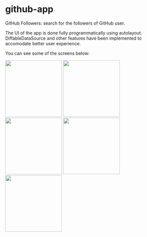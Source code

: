# github-app
GitHub Followers: search for the followers of GitHub user.

The UI of the app is done fully programmatically using autolayout. 
DiffableDataSource and other features have been implemented to accomodate better user experience.

You can see some of the screens below:

<p align="left">
  <img src="https://i.imgur.com/XQ30ePr.png" width="180"/>
  <img src="https://i.imgur.com/W6Ku1Zo.png" width="180"/> 
  <img src="https://i.imgur.com/xjHkjrX.png" width="180"/>
  <img src="https://i.imgur.com/uidAzAt.png" width="180"/>
  <img src="https://i.imgur.com/aa22u5f.png" width="180"/>
</p>

